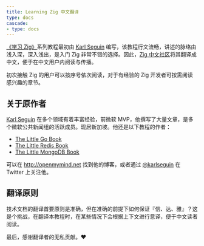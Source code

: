 ```yaml
---
title: Learning Zig 中文翻译
type: docs
cascade:
- type: docs
---
```


[《学习 Zig》](https://www.openmymind.net/learning_zig/)系列教程最初由 [Karl Seguin](https://github.com/karlseguin) 编写，该教程行文流畅，讲述的脉络由浅入深，深入浅出，是入门 Zig 非常不错的选择。因此，[Zig 中文社区](https://ziglang.cc)将其翻译成中文，便于在中文用户内阅读与传播。

初次接触 Zig 的用户可以按序号依次阅读，对于有经验的 Zig 开发者可按需阅读感兴趣的章节。

## 关于原作者

[Karl Seguin](https://www.linkedin.com/in/karlseguin/) 在多个领域有着丰富经验，前微软 MVP，他撰写了大量文章，是多个微软公共新闻组的活跃成员。现居新加坡。他还是以下教程的作者：

- [The Little Go Book](https://github.com/karlseguin/the-little-go-book)
- [The Little Redis Book](https://github.com/karlseguin/the-little-redis-book)
- [The Little MongoDB Book](https://github.com/karlseguin/the-little-mongodb-book)

可以在 <http://openmymind.net> 找到他的博客，或者通过 [@karlseguin](http://twitter.com/karlseguin) 在 Twitter 上关注他。

## 翻译原则

技术文档的翻译首要原则是准确，但在准确的前提下如何保证『信、达、雅』？这是个挑战，在翻译本教程时，在某些情况下会根据上下文进行意译，便于中文读者阅读。

最后，感谢翻译者的无私贡献。❤️️
